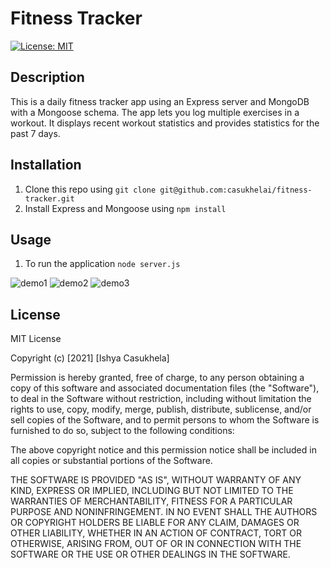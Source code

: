 # Fitness Tracker

[![License: MIT](https://img.shields.io/badge/License-MIT-yellow.svg)](https://opensource.org/licenses/MIT)

## Description
This is a daily fitness tracker app using an Express server and MongoDB with a Mongoose schema. The app lets you log multiple exercises in a workout. It displays recent workout statistics and provides statistics for the past 7 days.

## Installation
1. Clone this repo using
``` git clone git@github.com:casukhelai/fitness-tracker.git ```
2. Install Express and Mongoose using 
``` npm install ```

## Usage
1. To run the application
``` node server.js ```

![demo1](assets/demo1.png)
![demo2](assets/demo2.png)
![demo3](assets/demo3.png)

## License
MIT License

Copyright (c) [2021] [Ishya Casukhela]

Permission is hereby granted, free of charge, to any person obtaining a copy
of this software and associated documentation files (the "Software"), to deal
in the Software without restriction, including without limitation the rights
to use, copy, modify, merge, publish, distribute, sublicense, and/or sell
copies of the Software, and to permit persons to whom the Software is
furnished to do so, subject to the following conditions:

The above copyright notice and this permission notice shall be included in all
copies or substantial portions of the Software.

THE SOFTWARE IS PROVIDED "AS IS", WITHOUT WARRANTY OF ANY KIND, EXPRESS OR
IMPLIED, INCLUDING BUT NOT LIMITED TO THE WARRANTIES OF MERCHANTABILITY,
FITNESS FOR A PARTICULAR PURPOSE AND NONINFRINGEMENT. IN NO EVENT SHALL THE
AUTHORS OR COPYRIGHT HOLDERS BE LIABLE FOR ANY CLAIM, DAMAGES OR OTHER
LIABILITY, WHETHER IN AN ACTION OF CONTRACT, TORT OR OTHERWISE, ARISING FROM,
OUT OF OR IN CONNECTION WITH THE SOFTWARE OR THE USE OR OTHER DEALINGS IN THE
SOFTWARE.
